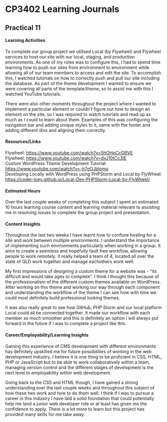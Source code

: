 # CP3402 Learning Journals
## **Practical 11**  

#### **Learning Activities**  
To complete our group project we utilised Local (by Flywheel) and Flywheel services to host our site with our local, staging, and production environments. As one of my roles was to configure this, I had to spend time learning how to push our sites from environment to environment while allowing all of our team members to access and edit the site. To accomplish this, I watched tutorials on how to correctly push and pull our site including the database. As part of the theme development I wanted to ensure we were covering all parts of the template/theme, so to assist me with this I watched YouTube tutorials.  

There were also other moments throughout the project where I wanted to implement a particular element or couldn't figure out how to design an element on the site, so I was required to watch tutorials and read up as much as I could to learn about them. Examples of this was configuring the navigation bar and adding unique styles to it, same with the footer and adding different divs and aligning them correctly.

#### **Resources/Links**
Flywheel: https://www.youtube.com/watch?v=5hOHpCcGBVE  
Flywheel: https://www.youtube.com/watch?v=dvJ10tCc3IE  
Custom WordPress Theme Development Tutorial: https://www.youtube.com/watch?v=-h7gOJbIpmo  
Developing Locally with WordPress using PHPStorm and Local by FlyWheel: https://coder-joey.github.io/Local-Dev-PHPStorm-Local-by-FlyWheel/

#### **Estimated Hours**  
Over the last couple weeks of completing this subject I spent an estimated 10 hours learning course content and learning material relevant to assisting me in resolving issues to complete the group project and presentation.

#### **Content Insights**  
Throughout the last two weeks I have learnt how to confiure hosting for a site and work between multiple environments. I understand the importance of implementing such environments particularly when working in a group. It aims to create a seemless and hopefully fault free workflow, allowing people to work remotely. It really helped a team of 4, located all over the state of QLD work together and manage eachothers work well.  

My first impressions of designing a custom theme for a website was - "its difficult and would take ages to complete". I think I thought this because of the professionalism of the different custom themes available on WordPress. After working on this theme and working our way through each component and understanding the workflow of the theme I can see how with time we could most definitely build professional looking themes.  

It was also really great to see how GitHub, PHP Storm and our local platform Local could all be connected together. It made our workflow with each member so much smoother and this is definitely an option I will always put forward in the future if I was to complete a project like this.

#### **Career/Employability/Learning Insights**  
Gaining this experience of CMS development with different environments has definitely upskilled me for future possibilities of working in the web development industry. I believe it is one thing to be proficient in CSS, HTML, PHP or JavaScript but to be able to work collaboratively within a team, managing version control and the different stages of development is the next level to employability within web development.  

Going back to the CSS and HTML though, I have gained a strong understanding over the last couple weeks and throughout this subject of how these two work and how to do them well. I think if I was to pursue a career in this industry I have laid a solid foundation that could potentially help me land a junior web developer role or at least has given me the confidence to apply. There is a lot more to learn but this project has provided many skills for me take away.
